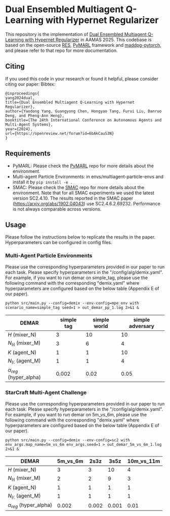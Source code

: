 # Dual Ensembled Multiagent Q-Learning with Hypernet Regularizer

This repository is the implementation of [Dual Ensembled Multiagent Q-Learning with Hypernet Regularizer](https://openreview.net/forum?id=6bAkCauS3N) in AAMAS 2025. This codebase is based on the open-source [RES](https://github.com/ling-pan/RES), [PyMARL](https://github.com/oxwhirl/pymarl) framework and [maddpg-pytorch](https://github.com/shariqiqbal2810/maddpg-pytorch), and please refer to that repo for more documentation.

## Citing
If you used this code in your research or found it helpful, please consider citing our paper:
Bibtex:
```
@inproceedings{
yang2024dual,
title={Dual Ensembled Multiagent Q-Learning with Hypernet Regularizer},
author={Yaodong Yang, Guangyong Chen, Hongyao Tang, Furui Liu, Danruo Deng, and Pheng-Ann Heng},
booktitle={The 24th International Conference on Autonomous Agents and Multi-Agent Systems},
year={2024},
url={https://openreview.net/forum?id=6bAkCauS3N}
}
```

## Requirements
- PyMARL: Please check the [PyMARL](https://github.com/oxwhirl/pymarl) repo for more details about the environment.
- Multi-agent Particle Environments: in envs/multiagent-particle-envs and install it by `pip install -e .`
- SMAC: Please check the [SMAC](https://github.com/oxwhirl/smac) repo for more details about the environment. Note that for all SMAC experiments we used the latest version SC2.4.10. The results reported in the SMAC paper (https://arxiv.org/abs/1902.04043) use SC2.4.6.2.69232. Performance is not always comparable across versions.

## Usage
Please follow the instructions below to replicate the results in the paper. Hyperparameters can be configured in config files.

### Multi-Agent Particle Environments
Please use the corresponding hyperparameters provided in our paper to run each task.
Please specify hyperparameters in the "/config/alg/demix.yaml".
For example, if you want to run demar on simple_tag, please use the following command with the corresponding "demix.yaml"
where hyperparameters are configured based on the below table (Appendix E of our paper).
```
python src/main.py --config=demix --env-config=mpe_env with scenario_name=simple_tag seed=1 > out_demar_pp_1.log 2>&1 &
```
| DEMAR                        | simple tag | simple world | simple adversary |
|------------------------------|------------|--------------|------------------|
| $H$ (mixer_N)                | 3          | 10           | 10               |
| $N_{\mathbb{H}}$ (mixer_M)   | 3          | 6            | 4                |
| $K$ (agent_N)                | 1          | 1            | 10               |
| $N_{\mathbb{K}}$ (agent_M)   | 1          | 1            | 4                |
| $\alpha_{reg}$ (hyper_alpha) | 0.002      | 0.02         | 0.05             |

### StarCraft Multi-Agent Challenge
Please use the corresponding hyperparameters provided in our paper to run each task.
Please specify hyperparameters in the "/config/alg/demix.yaml".
For example, if you want to run demar on 5m_vs_6m, please use the following command with the corresponding "demix.yaml"
where hyperparameters are configured based on the below table (Appendix E of our paper).
```
python src/main.py --config=demix --env-config=sc2 with env_args.map_name=5m_vs_6m env_args.seed=1 > out_demar_5m_vs_6m_1.log 2>&1 &
```
| DEMAR                         | 5m\_vs\_6m | 2s3z  | 3s5z  | 10m\_vs\_11m |
|-------------------------------|------------|-------|-------|--------------|
| $H$ (mixer_N)                 | 3          | 3     | 10    | 4            |
| $N_{\mathbb{H}}$  (mixer_M)   | 2          | 2     | 9     | 3            |
| $K$ (agent_N)                 | 1          | 1     | 1     | 1            |
| $N_{\mathbb{K}}$ (agent_M)    | 1          | 1     | 1     | 1            |
| $\alpha_{reg}$  (hyper_alpha) | 0.002      | 0.002 | 0.001 | 0.01         |
